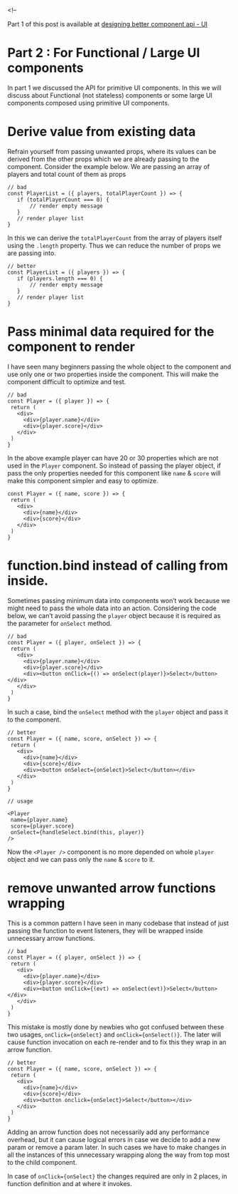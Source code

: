 &lt;!–

Part 1 of this post is available at [designing better component api - UI](/2020/03/reactjs-designing-better-component-api.html)

Part 2 : For Functional / Large UI components
=============================================

In part 1 we discussed the API for primitive UI components. In this we will discuss about Functional (not stateless) components or some large UI components composed using primitive UI components.

<a href="#derive-value-from-existing-data" id="derive-value-from-existing-data" class="anchor"><em></em></a>Derive value from existing data
===========================================================================================================================================

Refrain yourself from passing unwanted props, where its values can be derived from the other props which we are already passing to the component. Consider the example below. We are passing an array of players and total count of them as props

    // bad
    const PlayerList = ({ players, totalPlayerCount }) => {
       if (totalPlayerCount === 0) {
           // render empty message
       }
       // render player list
    }

In this we can derive the `totalPlayerCount` from the array of players itself using the `.length` property. Thus we can reduce the number of props we are passing into.

    // better
    const PlayerList = ({ players }) => {
       if (players.length === 0) {
           // render empty message
       }
       // render player list
    }

<a href="#minimum-data" id="minimum-data" class="anchor"><em></em></a>Pass minimal data required for the component to render
============================================================================================================================

I have seen many beginners passing the whole object to the component and use only one or two properties inside the component. This will make the component difficult to optimize and test.

    // bad
    const Player = ({ player }) => {
     return (
       <div>
         <div>{player.name}</div>
         <div>{player.score}</div>
       </div>
     )
    }

In the above example player can have 20 or 30 properties which are not used in the `Player` component. So instead of passing the player object, if pass the only properties needed for this component like `name` & `score` will make this component simpler and easy to optimize.

    const Player = ({ name, score }) => {
     return (
       <div>
         <div>{name}</div>
         <div>{score}</div>
       </div>
     )
    }

<a href="#use-bind" id="use-bind" class="anchor"><em></em></a> function.bind instead of calling from inside.
============================================================================================================

Sometimes passing minimum data into components won’t work because we might need to pass the whole data into an action. Considering the code below, we can’t avoid passing the `player` object because it is required as the parameter for `onSelect` method.

    // bad
    const Player = ({ player, onSelect }) => {
     return (
       <div>
         <div>{player.name}</div>
         <div>{player.score}</div>
         <div><button onClick={() => onSelect(player)}>Select</button></div>
       </div>
     )
    }

In such a case, bind the `onSelect` method with the `player` object and pass it to the component.

    // better
    const Player = ({ name, score, onSelect }) => {
     return (
       <div>
         <div>{name}</div>
         <div>{score}</div>
         <div><button onSelect={onSelect}>Select</button></div>
       </div>
     )
    }
     
    // usage
     
    <Player
     name={player.name}
     score={player.score}
     onSelect={handleSelect.bind(this, player)}
    />

Now the `<Player />` component is no more depended on whole `player` object and we can pass only the `name` & `score` to it.

<a href="#remove-unwanted-arrow-functions" id="remove-unwanted-arrow-functions" class="anchor"><em></em></a> remove unwanted arrow functions wrapping
=====================================================================================================================================================

This is a common pattern I have seen in many codebase that instead of just passing the function to event listeners, they will be wrapped inside unnecessary arrow functions.

    // bad
    const Player = ({ player, onSelect }) => {
     return (
       <div>
         <div>{player.name}</div>
         <div>{player.score}</div>
         <div><button onClick={(evt) => onSelect(evt)}>Select</button></div>
       </div>
     )
    }

This mistake is mostly done by newbies who got confused between these two usages, `onClick={onSelect}` and `onClick={onSelect()}`. The later will cause function invocation on each re-render and to fix this they wrap in an arrow function.

    // better
    const Player = ({ name, score, onSelect }) => {
     return (
       <div>
         <div>{name}</div>
         <div>{score}</div>
         <div><button onclick={onSelect}>Select</button></div>
       </div>
     )
    }

Adding an arrow function does not necessarily add any performance overhead, but it can cause logical errors in case we decide to add a new param or remove a param later. In such cases we have to make changes in all the instances of this unnecessary wrapping along the way from top most to the child component.

In case of `onClick={onSelect}` the changes required are only in 2 places, in function definition and at where it invokes.
